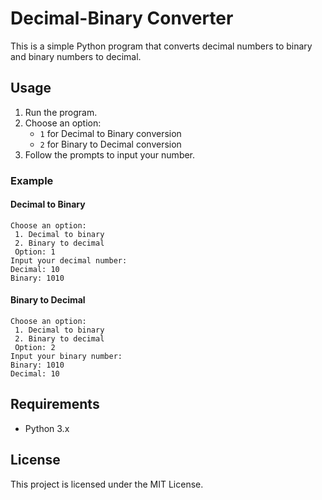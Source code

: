 # Decimal-Binary Converter

This is a simple Python program that converts decimal numbers to binary and binary numbers to decimal.

## Usage

1. Run the program.
2. Choose an option:
    - `1` for Decimal to Binary conversion
    - `2` for Binary to Decimal conversion
3. Follow the prompts to input your number.

### Example

#### Decimal to Binary
```
Choose an option: 
 1. Decimal to binary 
 2. Binary to decimal
 Option: 1
Input your decimal number:
Decimal: 10
Binary: 1010
```

#### Binary to Decimal
```
Choose an option: 
 1. Decimal to binary 
 2. Binary to decimal
 Option: 2
Input your binary number:
Binary: 1010
Decimal: 10
```

## Requirements

- Python 3.x

## License

This project is licensed under the MIT License.
